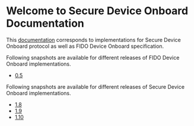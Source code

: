 # Welcome to Secure Device Onboard Documentation

This [documentation](https://secure-device-onboard.github.io/docs/latest) corresponds to
implementations for Secure Device Onboard protocol as well as FIDO Device Onboard specification.

Following snapshots are available for different releases of FIDO Device Onboard implementations.

* [0.5](https://secure-device-onboard.github.io/docs/0.5.0)

Following snapshots are available for different releases of Secure Device Onboard implementations.

* [1.8](https://secure-device-onboard.github.io/docs/1.8.0)
* [1.9](https://secure-device-onboard.github.io/docs/1.9.0)
* [1.10](https://secure-device-onboard.github.io/docs/1.10.1)
